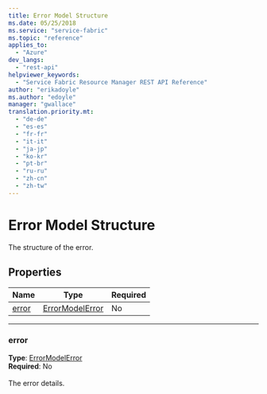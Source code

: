 ```yaml
---
title: Error Model Structure
ms.date: 05/25/2018
ms.service: "service-fabric"
ms.topic: "reference"
applies_to: 
  - "Azure"
dev_langs: 
  - "rest-api"
helpviewer_keywords: 
  - "Service Fabric Resource Manager REST API Reference"
author: "erikadoyle"
ms.author: "edoyle"
manager: "gwallace"
translation.priority.mt: 
  - "de-de"
  - "es-es"
  - "fr-fr"
  - "it-it"
  - "ja-jp"
  - "ko-kr"
  - "pt-br"
  - "ru-ru"
  - "zh-cn"
  - "zh-tw"
---
```

# Error Model Structure

The structure of the error.

## Properties
| Name | Type | Required |
| --- | --- | --- |
| [error](#error) | [ErrorModelError](sfrp-model-errormodelerror.md) | No |

____
### error
__Type__: [ErrorModelError](sfrp-model-errormodelerror.md) <br/>
__Required__: No<br/>
<br/>
The error details.
